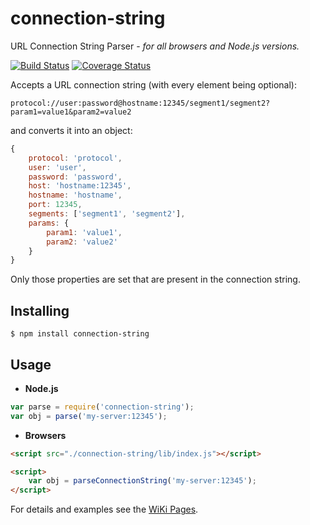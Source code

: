 connection-string
=================

URL Connection String Parser - _for all browsers and Node.js versions._

[![Build Status](https://travis-ci.org/vitaly-t/connection-string.svg?branch=master)](https://travis-ci.org/vitaly-t/connection-string)
[![Coverage Status](https://coveralls.io/repos/vitaly-t/connection-string/badge.svg?branch=master)](https://coveralls.io/r/vitaly-t/connection-string?branch=master)

Accepts a URL connection string (with every element being optional): 

```
protocol://user:password@hostname:12345/segment1/segment2?param1=value1&param2=value2
```

and converts it into an object:

```js
{
    protocol: 'protocol',
    user: 'user',
    password: 'password',
    host: 'hostname:12345',
    hostname: 'hostname',
    port: 12345,
    segments: ['segment1', 'segment2'],
    params: {
        param1: 'value1',
        param2: 'value2'
    }
}
```

Only those properties are set that are present in the connection string.

## Installing

```
$ npm install connection-string
```

## Usage

* **Node.js**

```js
var parse = require('connection-string');
var obj = parse('my-server:12345');
```

* **Browsers**

```html
<script src="./connection-string/lib/index.js"></script>

<script>
    var obj = parseConnectionString('my-server:12345');
</script>
```

For details and examples see the [WiKi Pages](https://github.com/vitaly-t/connection-string/wiki).
